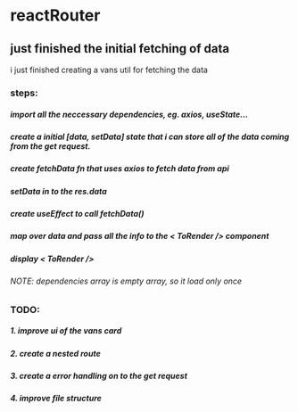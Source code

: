 # reactRouter

## just finished the initial fetching of data 
i just finished creating a vans util for fetching the data
### steps:
 ##### import all the neccessary dependencies, eg. axios, useState...
 ##### create a initial [data, setData] state that i can store all of the data coming from the get request.
 ##### create fetchData fn that uses axios to fetch data from api
 ##### setData in to the res.data
 ##### create useEffect to call fetchData()
 ##### map over data and pass all the info to the < ToRender /> component
 ##### display < ToRender />

 ###### NOTE: dependencies array is empty array, so it load only once

### TODO:
 ##### 1. improve ui of the vans card
 ##### 2. create a nested route
 ##### 3. create a error handling on to the get request
 ##### 4. improve file structure